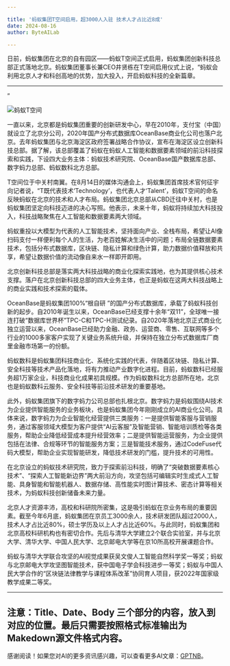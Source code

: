 ```yaml
---

title: '蚂蚁集团T空间启用，超3000人入驻 技术人才占比近8成'
date: 2024-08-16
author: ByteAILab

---
```


日前，蚂蚁集团在北京的自有园区——蚂蚁T空间正式启用，蚂蚁集团创新科技总部正式落地北京。蚂蚁集团董事长兼CEO井贤栋在T空间启用仪式上说，“蚂蚁会利用北京人才和科创高地的优势，加大投入，开启蚂蚁科技的全新篇章。

---
”

![蚂蚁T空间](https://image.jiqizhixin.com/uploads/editor/678f9e0e-d7fc-47b9-9ba0-063b3b412c64/1723626591899.png)

一直以来，北京都是蚂蚁集团重要的创新研发中心，早在2010年，支付宝（中国）就设立了北京分公司，2020年国产分布式数据库OceanBase商业化公司也落户北京。去年蚂蚁集团与北京海淀区政府签署战略合作协议，宣布在海淀区设立创新科技总部。据了解，该总部覆盖了蚂蚁在蚂蚁人工智能和数据要素领域的前沿科技探索和实践，下设四大业务主体：蚂蚁技术研究院、OceanBase国产数据库总部、数字蚂力总部、蚂蚁数科北方总部。

T空间位于中关村南翼。在8月14日的媒体沟通会上，蚂蚁集团首席技术官何征宇向记者说，“T既代表技术‘Technology’，也代表人才‘Talent’，蚂蚁T空间的命名反映蚂蚁在北京的技术和人才布局。蚂蚁集团北京总部从CBD迁往中关村，也是蚂蚁集团坚定向科技迈进的决心写照。他表示，未来十年，蚂蚁将持续加大科技投入，科技战略聚焦在人工智能和数据要素两大领域。

蚂蚁重投以大模型为代表的人工智能技术，坚持面向产业、全栈布局，希望让AI像扫码支付一样便利每个人的生活，为老百姓解决生活中的问题；布局全链数据要素技术，包括分布式数据库，区块链、隐私计算和绿色计算，助力数据价值释放和共享，希望让数据价值的流动像自来水一样即开即用。

北京创新科技总部是落实两大科技战略的商业化探索实践地，也为其提供核心技术支撑。落户在北京创新科技总部的四大业务主体，也正是蚂蚁在这两大科技战略上的商业实践和技术探索的载体。

OceanBase是蚂蚁集团100%“根自研 ”的国产分布式数据库，承载了蚂蚁科技创新的起步。自2010年诞生以来，OceanBase已经支撑十余年“双11”，全球唯一接连打破“数据库世界杯”TPC-C和TPC-H测试纪录。自2020年落地北京正式商业化独立运营以来，OceanBase已经助力金融、政务、运营商、零售、互联网等多个行业的1000多家客户实现了关键业务系统升级，并保持在独立分布式数据库厂商里金融市场第一的份额。

蚂蚁数科是蚂蚁集团科技商业化、系统化实践的代表，伴随着区块链、隐私计算、安全科技等技术产品化落地，将有力推动产业数字化进程。目前，蚂蚁数科已经服务超1万家企业，科技商业化成果初具规模。作为蚂蚁数科北方总部所在地，北京也是蚂蚁数科云服务、安全科技等前沿技术研发的重要基地。

此外，蚂蚁集团旗下的数字蚂力公司总部也扎根北京。数字蚂力是蚂蚁围绕AI技术为企业提供智能服务的业务板块，也是蚂蚁集团今年刚刚成立的AI商业化公司。具体来说，数字蚂力为企业智能化经营提供三类服务：一是提供智能客服与营销服务，通过客服领域大模型为客户提供“AI云客服”及智能营销、智能培训质检等各类服务，帮助企业降低经营成本提升经营效率；二是提供智能运营服务，为企业提供包括在法律、合规等环节的智能服务方案；三是智能技术服务，通过CodeFuse代码大模型，帮助企业实现智能研发，降低技术研发的门槛，提升技术的可用性。

在北京设立的蚂蚁技术研究院，致力于探索前沿科技，明确了“突破数据要素核心技术”、“探索人工智能新边界”两大前沿方向，攻坚包括可编辑实时生成式人工智能、具身智能和智能机器人、数据存储、高性能实时图计算技术、密态计算等相关技术，为蚂蚁科技创新储备未来力量。

北京人才资源丰沛，高校和科研院所密集，这是吸引蚂蚁在京业务布局的重要因素。截至今年6月底，蚂蚁集团在京员工3000余人，技术研发团队超过2000人，技术人才占比近80%，硕士学历及以上人才占比近60%。与此同时，蚂蚁集团和北京高校科研机构也有密切合作。先后与清华大学建立2个联合实验室，并与北京大学、清华大学、中国人民大学、北京邮电大学等在京10所高校开展课题合作。

蚂蚁与清华大学联合攻坚的AI视觉成果获吴文俊人工智能自然科学奖一等奖；蚂蚁与北京邮电大学攻坚图智能技术，获中国电子学会科技进步一等奖；蚂蚁与中国人民大学合作的“区块链法律教学与课程体系改革”协同育人项目，获2022年国家级教学成果二等奖。

---

注意：Title、Date、Body 三个部分的内容，放入到对应的位置。最后只需要按照格式标准输出为Makedown源文件格式内容。
---
感谢阅读！如果您对AI的更多资讯感兴趣，可以查看更多AI文章：[GPTNB](https://gptnb.com)。